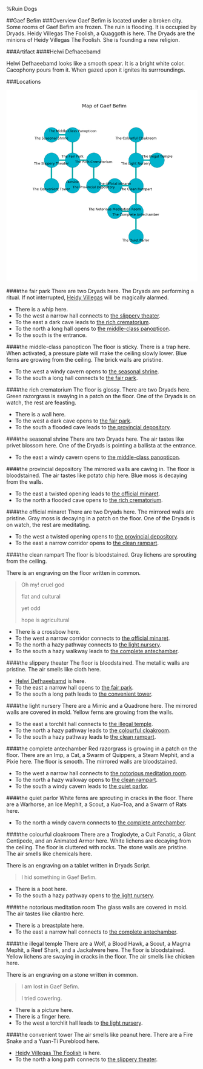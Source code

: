 %Ruin Dogs

##Gaef Befim
###Overview
Gaef Befim is located under a broken city. Some rooms of Gaef Befim are frozen. The ruin is flooding. It is occupied by Dryads. <a name="Heidy-Villegas-The-Foolish"></a>Heidy Villegas The Foolish, a Quaggoth is here. The Dryads are the minions of Heidy Villegas The Foolish. She  is founding a new religion. 



###Artifact
####<a name="Helwi-Defhaeebamd"></a>Helwi Defhaeebamd


Helwi Defhaeebamd looks like a smooth spear. It is a bright white color. Cacophony pours from it. When gazed upon it ignites its surrroundings. 





###Locations


![](../v2/images/Gaef-Befim.png)

####<a name="the-fair-park"></a>the fair park
There are two Dryads here. The Dryads are performing a ritual. If not interrupted, [Heidy Villegas](#Heidy-Villegas) will be magically alarmed. 



* There is a whip here.
* To the west a narrow hall connects to [the slippery theater](#the-slippery-theater).
* To the east a dark cave leads to [the rich crematorium](#the-rich-crematorium).
* To the north a long hall opens to [the middle-class panopticon](#the-middle-class-panopticon).
* To the south is the entrance.


####<a name="the-middle-class-panopticon"></a>the middle-class panopticon
The floor is sticky. There is a trap here. When activated, a pressure plate will make the ceiling slowly lower. Blue ferns are growing from the ceiling. The brick walls are pristine. 



* To the west a windy cavern opens to [the seasonal shrine](#the-seasonal-shrine).
* To the south a long hall connects to [the fair park](#the-fair-park).


####<a name="the-rich-crematorium"></a>the rich crematorium
The floor is glossy. There are two Dryads here. Green razorgrass is swaying in a patch on the floor. One of the Dryads is on watch, the rest are feasting. 



* There is a wall here.
* To the west a dark cave opens to [the fair park](#the-fair-park).
* To the south a flooded cave leads to [the provincial depository](#the-provincial-depository).


####<a name="the-seasonal-shrine"></a>the seasonal shrine
There are two Dryads here. The air tastes like privet blossom here. One of the Dryads is pointing a ballista at the entrance. 



* To the east a windy cavern opens to [the middle-class panopticon](#the-middle-class-panopticon).


####<a name="the-provincial-depository"></a>the provincial depository
The mirrored walls are caving in. The floor is bloodstained. The air tastes like potato chip here. Blue moss is decaying from the walls. 



* To the east a twisted opening leads to [the official minaret](#the-official-minaret).
* To the north a flooded cave opens to [the rich crematorium](#the-rich-crematorium).


####<a name="the-official-minaret"></a>the official minaret
There are two Dryads here. The mirrored walls are pristine. Gray moss is decaying in a patch on the floor. One of the Dryads is on watch, the rest are meditating. 



* To the west a twisted opening opens to [the provincial depository](#the-provincial-depository).
* To the east a narrow corridor opens to [the clean rampart](#the-clean-rampart).


####<a name="the-clean-rampart"></a>the clean rampart
The floor is bloodstained. Gray lichens are sprouting from the ceiling. 

There is an engraving on the floor written in common. 

> Oh my! cruel god
>
> flat and cultural
>
> yet odd
>
> hope is agricultural
>


* There is a crossbow here.
* To the west a narrow corridor connects to [the official minaret](#the-official-minaret).
* To the north a hazy pathway connects to [the light nursery](#the-light-nursery).
* To the south a hazy walkway leads to [the complete antechamber](#the-complete-antechamber).


####<a name="the-slippery-theater"></a>the slippery theater
The floor is bloodstained. The metallic walls are pristine. The air smells like cloth here. 



* [Helwi Defhaeebamd](#Helwi-Defhaeebamd) is here.
* To the east a narrow hall opens to [the fair park](#the-fair-park).
* To the south a long path leads to [the convenient tower](#the-convenient-tower).


####<a name="the-light-nursery"></a>the light nursery
There are a Mimic and a Quadrone here. The mirrored walls are covered in mold. Yellow ferns are growing from the walls. 



* To the east a torchlit hall connects to [the illegal temple](#the-illegal-temple).
* To the north a hazy pathway leads to [the colourful cloakroom](#the-colourful-cloakroom).
* To the south a hazy pathway leads to [the clean rampart](#the-clean-rampart).


####<a name="the-complete-antechamber"></a>the complete antechamber
Red razorgrass is growing in a patch on the floor. There are an Imp, a Cat, a Swarm of Quippers, a Steam Mephit, and a Pixie here. The floor is smooth. The mirrored walls are bloodstained. 



* To the west a narrow hall connects to [the notorious meditation room](#the-notorious-meditation-room).
* To the north a hazy walkway opens to [the clean rampart](#the-clean-rampart).
* To the south a windy cavern leads to [the quiet parlor](#the-quiet-parlor).


####<a name="the-quiet-parlor"></a>the quiet parlor
White ferns are sprouting in cracks in the floor. There are a Warhorse, an Ice Mephit, a Scout, a Kuo-Toa, and a Swarm of Rats here. 



* To the north a windy cavern connects to [the complete antechamber](#the-complete-antechamber).


####<a name="the-colourful-cloakroom"></a>the colourful cloakroom
There are a Troglodyte, a Cult Fanatic, a Giant Centipede, and an Animated Armor here. White lichens are decaying from the ceiling. The floor is cluttered with rocks. The stone walls are pristine. The air smells like chemicals here. 

There is an engraving on a tablet written in Dryads Script. 

> I hid something in Gaef Befim.
>


* There is a boot here.
* To the south a hazy pathway opens to [the light nursery](#the-light-nursery).


####<a name="the-notorious-meditation-room"></a>the notorious meditation room
The glass walls are covered in mold. The air tastes like cilantro here. 



* There is a breastplate here.
* To the east a narrow hall connects to [the complete antechamber](#the-complete-antechamber).


####<a name="the-illegal-temple"></a>the illegal temple
There are a Wolf, a Blood Hawk, a Scout, a Magma Mephit, a Reef Shark, and a Jackalwere here. The floor is bloodstained. Yellow lichens are swaying in cracks in the floor. The air smells like chicken here. 

There is an engraving on a stone written in common. 

> I am lost in Gaef Befim.
>
> I tried cowering.
>


* There is a picture here.
* There is a finger here.
* To the west a torchlit hall leads to [the light nursery](#the-light-nursery).


####<a name="the-convenient-tower"></a>the convenient tower
The air smells like peanut here. There are a Fire Snake and a Yuan-Ti Pureblood here. 



* [Heidy Villegas The Foolish](#Heidy-Villegas-The-Foolish) is here.
* To the north a long path connects to [the slippery theater](#the-slippery-theater).


